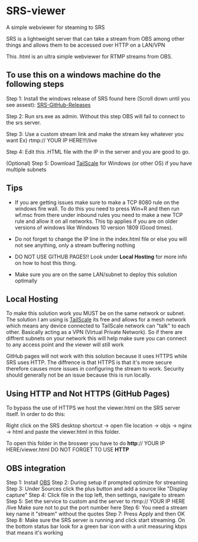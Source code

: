 # SRS-viewer
A simple webviewer for steaming to SRS 

SRS is a lightweight server that can take a stream from OBS among other things and allows them to be accessed over HTTP on a LAN/VPN

This .html is an ultra simple webviewer for RTMP streams from OBS.

## To use this on a windows machine do the following steps

Step 1: Install the windows release of SRS found here (Scroll down until you see assest): [SRS-GitHub-Releases](https://github.com/ossrs/srs/releases/tag/v5.0-r3) 

Step 2: Run srs.exe as admin. Without this step OBS will fail to connect to the srs server.

Step 3: Use a custom stream link and make the stream key whatever you want 
  Ex) rtmp:// YOUR IP HERE!!!/live

Step 4: Edit this .HTML file with the IP in the server and you are good to go.

(Optional) Step 5: Download [TailScale](https://tailscale.com/download/windows) for Windows (or other OS) if you have multiple subnets

## Tips

- If you are getting issues make sure to make a TCP 8080 rule on the windows fire wall. To do this you need to press Win+R and then run wf.msc from there under inbound rules you need to make a new TCP rule and allow it on all networks. This tip applies if you are on older versions of windows like Windows 10 version 1809 (Good times).

- Do not forget to change the IP line in the index.html file or else you will not see anything, only a stream buffering nothing

- DO NOT USE GITHUB PAGES!! Look under **Local Hosting** for more info on how to host this thing.

- Make sure you are on the same LAN/subnet to deploy this solution optimally



## Local Hosting

To make this solution work you MUST be on the same network or subnet. The solution I am using is [TailScale](https://tailscale.com/) its free and allows for a mesh network which means any device connected to TailScale network can "talk" to each other. Basically acting as a VPN (Virtual Private Network). So if there are diffrent subnets on your network this will help make sure you can connect to any access point and the viewer will still work

GitHub pages will not work with this solution because it uses HTTPS while SRS uses HTTP. The diffrence is that HTTPS is that it's more secure therefore causes more issues in configuring the stream to work. Security should generally not be an issue because this is run locally.

## Using HTTP and Not HTTPS (GitHub Pages)

To bypass the use of HTTPS we host the viewer.html on the SRS server itself. In order to do this:

Right click on the SRS desktop shortcut -> open file location -> objs -> nginx -> html and paste the viewer.html in this folder. 

To open this folder in the broswer you have to do **http**:// YOUR IP HERE/viewer.html DO NOT FORGET TO USE **HTTP**

## OBS integration

Step 1: Install [OBS](https://obsproject.com/)
Step 2: During setup if prompted optimize for streaming
Step 3: Under Sources click the plus button and add a source like "Display capture"
Step 4: Click file in the top left, then settings, navigate to stream
Step 5: Set the service to custom and the server to rtmp:// YOUR IP HERE /live Make sure not to put the port number here
Step 6: You need a stream key name it "stream" without the quotes
Step 7: Press Apply and then OK
Step 8: Make sure the SRS server is running and click start streaming. On the bottom status bar look for a green bar icon with a unit measuring kbps that means it's working
